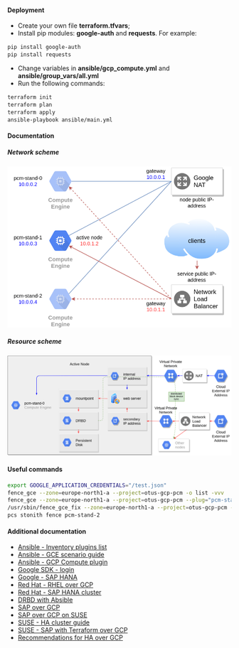 #### Deployment
- Create your own file **terraform.tfvars**;
- Install pip modules: **google-auth** and **requests**. For example:
```bash
pip install google-auth
pip install requests
```
- Change variables in **ansible/gcp_compute.yml** and **ansible/group_vars/all.yml**
- Run the following commands:
```bash
terraform init
terraform plan
terraform apply
ansible-playbook ansible/main.yml
```
#### Documentation
##### Network scheme
![](docs/gcp.png)
##### Resource scheme
![](docs/pcm.png)

#### Useful commands
```bash
export GOOGLE_APPLICATION_CREDENTIALS="/test.json"
fence_gce --zone=europe-north1-a --project=otus-gcp-pcm -o list -vvv
fence_gce --zone=europe-north1-a --project=otus-gcp-pcm --plug="pcm-stand-2"
/usr/sbin/fence_gce_fix --zone=europe-north1-a --project=otus-gcp-pcm -o list -vvv
pcs stonith fence pcm-stand-2
```

#### Additional documentation
- [Ansible - Inventory plugins list](https://docs.ansible.com/ansible/latest/plugins/inventory.html#plugin-list)
- [Ansible - GCE scenario guide](https://docs.ansible.com/ansible/latest/scenario_guides/guide_gce.html)
- [Ansible - GCP Compute plugin](https://docs.ansible.com/ansible/latest/plugins/inventory/gcp_compute.html)
- [Google SDK - login](https://cloud.google.com/sdk/gcloud/reference/auth/application-default/login)
- [Google - SAP HANA](https://cloud.google.com/solutions/sap/docs/sap-hana-ha-config-rhel)
- [Red Hat - RHEL over GCP](https://access.redhat.com/documentation/en-us/red_hat_enterprise_linux/8/html/deploying_red_hat_enterprise_linux_8_on_public_cloud_platforms/configuring-rhel-ha-on-gcp_deploying-a-virtual-machine-on-aws)
- [Red Hat - SAP HANA cluster](https://access.redhat.com/articles/3004101)
- [DRBD with Absible](https://github.com/mrlesmithjr/ansible-drbd)
- [SAP over GCP](https://medium.com/@stotapally/high-availability-for-sap-applications-on-google-cloud-platform-64d66db5989e)
- [SAP over GCP on SUSE](https://medium.com/@stotapally/high-availability-for-sap-hana-scale-up-on-suse-on-gcp-4f37173be04b)
- [SUSE - HA cluster guide](https://documentation.suse.com/sles-sap/15-SP1/html/SLES4SAP-guide/cha-s4s-cluster.html)
- [SUSE - SAP with Terraform over GCP](https://github.com/SUSE/ha-sap-terraform-deployments/tree/master/gcp)
- [Recommendations for HA over GCP](https://medium.com/google-cloud/recommendations-for-high-availability-failover-on-google-compute-engine-f4ff409fcf10)
